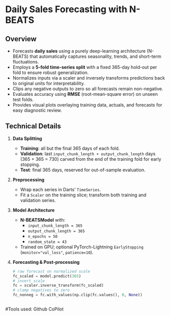 # Daily Sales Forecasting with N-BEATS

## Overview
- Forecasts **daily sales** using a purely deep-learning architecture (N-BEATS) that automatically captures seasonality, trends, and short-term fluctuations.  
- Employs a **5-fold time-series split** with a fixed 365-day hold-out per fold to ensure robust generalization.  
- Normalizes inputs via a scaler and inversely transforms predictions back to original units for interpretability.  
- Clips any negative outputs to zero so all forecasts remain non-negative.  
- Evaluates accuracy using **RMSE** (root-mean-square error) on unseen test folds.  
- Provides visual plots overlaying training data, actuals, and forecasts for easy diagnostic review.

## Technical Details

1. **Data Splitting**  
   - **Training**: all but the final 365 days of each fold.  
   - **Validation**: last `input_chunk_length + output_chunk_length` days (365 + 365 = 730) carved from the end of the training fold for early stopping.  
   - **Test**: final 365 days, reserved for out-of-sample evaluation.

2. **Preprocessing**  
   - Wrap each series in Darts’ `TimeSeries`.  
   - Fit a `Scaler` on the training slice; transform both training and validation series.

3. **Model Architecture**  
   - **N-BEATSModel** with:
     - `input_chunk_length = 365`  
     - `output_chunk_length = 365`  
     - `n_epochs = 50`  
     - `random_state = 43`  
   - Trained on GPU; optional PyTorch-Lightning `EarlyStopping` (`monitor="val_loss"`, `patience=10`).

4. **Forecasting & Post-processing**  
   ```python
   # raw forecast on normalized scale
   fc_scaled = model.predict(365)
   # invert scale
   fc = scaler.inverse_transform(fc_scaled)
   # clamp negatives to zero
   fc_nonneg = fc.with_values(np.clip(fc.values(), 0, None))



#Tools used: Github CoPilot
